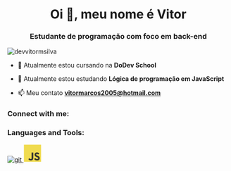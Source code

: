 <h1 align="center">Oi 👋, meu nome é Vitor</h1>
<h3 align="center">Estudante de programação com foco em back-end</h3>

<p align="left"> <img src="https://komarev.com/ghpvc/?username=devvitormsilva&label=Profile%20views&color=0e75b6&style=flat" alt="devvitormsilva" /> </p>

- 🔭 Atualmente estou cursando na **DoDev School**

- 🌱 Atualmente estou estudando **Lógica de programação em JavaScript**

- 📫 Meu contato **vitormarcos2005@hotmail.com**

<h3 align="left">Connect with me:</h3>
<p align="left">
</p>

<h3 align="left">Languages and Tools:</h3>
<p align="left"> <a href="https://git-scm.com/" target="_blank" rel="noreferrer"> <img src="https://www.vectorlogo.zone/logos/git-scm/git-scm-icon.svg" alt="git" width="40" height="40"/> </a> <a href="https://developer.mozilla.org/en-US/docs/Web/JavaScript" target="_blank" rel="noreferrer"> <img src="https://raw.githubusercontent.com/devicons/devicon/master/icons/javascript/javascript-original.svg" alt="javascript" width="40" height="40"/> </a> </p>

